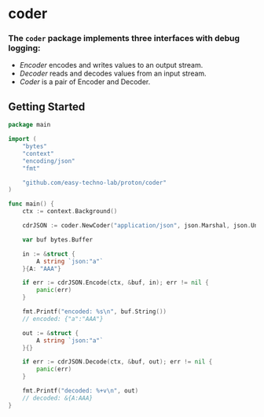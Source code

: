 # coder

### The `coder` package implements three interfaces with debug logging:

- *Encoder* encodes and writes values to an output stream.
- *Decoder* reads and decodes values from an input stream.
- *Coder* is a pair of Encoder and Decoder.

## Getting Started

```go
package main

import (
	"bytes"
	"context"
	"encoding/json"
	"fmt"

	"github.com/easy-techno-lab/proton/coder"
)

func main() {
	ctx := context.Background()

	cdrJSON := coder.NewCoder("application/json", json.Marshal, json.Unmarshal, false)

	var buf bytes.Buffer

	in := &struct {
		A string `json:"a"`
	}{A: "AAA"}

	if err := cdrJSON.Encode(ctx, &buf, in); err != nil {
		panic(err)
	}

	fmt.Printf("encoded: %s\n", buf.String())
	// encoded: {"a":"AAA"}

	out := &struct {
		A string `json:"a"`
	}{}

	if err := cdrJSON.Decode(ctx, &buf, out); err != nil {
		panic(err)
	}

	fmt.Printf("decoded: %+v\n", out)
	// decoded: &{A:AAA}
}

```